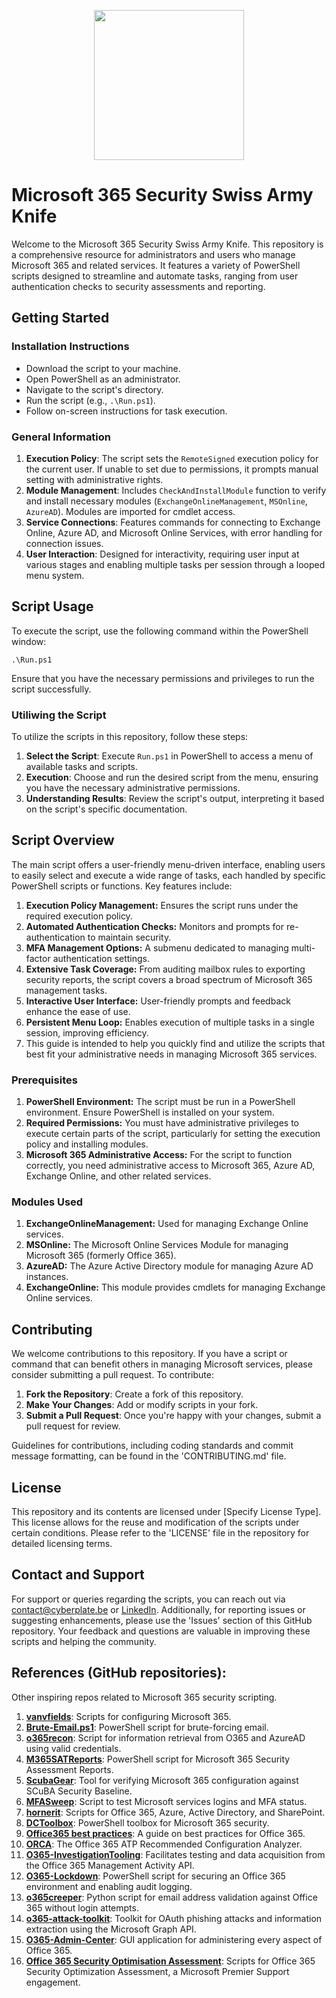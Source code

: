 <p align="center">
  <img width="240" src="https://github.com/Davidemg/Microsoft365-SecuritySwissArmyKnife/assets/46671313/8c5abe5a-8251-402d-8f48-ac3307b262a3">
</p>

# Microsoft 365 Security Swiss Army Knife 
Welcome to the Microsoft 365 Security Swiss Army Knife. This repository is a comprehensive resource for administrators and users who manage Microsoft 365 and related services. It features a variety of PowerShell scripts designed to streamline and automate tasks, ranging from user authentication checks to security assessments and reporting.

## Getting Started

### Installation Instructions

   - Download the script to your machine.
   - Open PowerShell as an administrator.
   - Navigate to the script's directory.
   - Run the script (e.g., `.\Run.ps1`).
   - Follow on-screen instructions for task execution.

### General Information
1. **Execution Policy**: The script sets the `RemoteSigned` execution policy for the current user. If unable to set due to permissions, it prompts manual setting with administrative rights.
2. **Module Management**: Includes `CheckAndInstallModule` function to verify and install necessary modules (`ExchangeOnlineManagement`, `MSOnline`, `AzureAD`). Modules are imported for cmdlet access.
3. **Service Connections**: Features commands for connecting to Exchange Online, Azure AD, and Microsoft Online Services, with error handling for connection issues.
4. **User Interaction**: Designed for interactivity, requiring user input at various stages and enabling multiple tasks per session through a looped menu system.


## Script Usage
To execute the script, use the following command within the PowerShell window:
```
.\Run.ps1
``` 
Ensure that you have the necessary permissions and privileges to run the script successfully.

### Utiliwing the Script

To utilize the scripts in this repository, follow these steps:

1. **Select the Script**: Execute `Run.ps1` in PowerShell to access a menu of available tasks and scripts.
2. **Execution**: Choose and run the desired script from the menu, ensuring you have the necessary administrative permissions.
3. **Understanding Results**: Review the script's output, interpreting it based on the script's specific documentation. 


## Script Overview
The main script offers a user-friendly menu-driven interface, enabling users to easily select and execute a wide range of tasks, each handled by specific PowerShell scripts or functions. Key features include:

1. **Execution Policy Management:** Ensures the script runs under the required execution policy.
2. **Automated Authentication Checks:** Monitors and prompts for re-authentication to maintain security.
3. **MFA Management Options:** A submenu dedicated to managing multi-factor authentication settings.
4. **Extensive Task Coverage:** From auditing mailbox rules to exporting security reports, the script covers a broad spectrum of Microsoft 365 management tasks.
5. **Interactive User Interface:** User-friendly prompts and feedback enhance the ease of use.
6. **Persistent Menu Loop:** Enables execution of multiple tasks in a single session, improving efficiency.
7. This guide is intended to help you quickly find and utilize the scripts that best fit your administrative needs in managing Microsoft 365 services.

### Prerequisites
1. **PowerShell Environment:** The script must be run in a PowerShell environment. Ensure PowerShell is installed on your system.
2. **Required Permissions:** You must have administrative privileges to execute certain parts of the script, particularly for setting the execution policy and installing modules.
3. **Microsoft 365 Administrative Access:** For the script to function correctly, you need administrative access to Microsoft 365, Azure AD, Exchange Online, and other related services.

### Modules Used 
1. **ExchangeOnlineManagement:** Used for managing Exchange Online services.
2. **MSOnline:** The Microsoft Online Services Module for managing Microsoft 365 (formerly Office 365).
3. **AzureAD:** The Azure Active Directory module for managing Azure AD instances.
4. **ExchangeOnline:** This module provides cmdlets for managing Exchange Online services.

## Contributing
We welcome contributions to this repository. If you have a script or command that can benefit others in managing Microsoft services, please consider submitting a pull request. To contribute:
1. **Fork the Repository**: Create a fork of this repository.
2. **Make Your Changes**: Add or modify scripts in your fork.
3. **Submit a Pull Request**: Once you're happy with your changes, submit a pull request for review.

Guidelines for contributions, including coding standards and commit message formatting, can be found in the 'CONTRIBUTING.md' file.

## License
This repository and its contents are licensed under [Specify License Type]. This license allows for the reuse and modification of the scripts under certain conditions. Please refer to the 'LICENSE' file in the repository for detailed licensing terms.

## Contact and Support
For support or queries regarding the scripts, you can reach out via contact@cyberplate.be or [LinkedIn](https://linkedin.com/in/davide-m-guglielmi/). Additionally, for reporting issues or suggesting enhancements, please use the 'Issues' section of this GitHub repository. Your feedback and questions are valuable in improving these scripts and helping the community.

## References (GitHub repositories):
Other inspiring repos related to Microsoft 365 security scripting.
1. **[vanvfields](https://github.com/vanvfields)**: Scripts for configuring Microsoft 365.
2. **[Brute-Email.ps1](https://github.com/rvrsh3ll/Misc-Powershell-Scripts/blob/master/Brute-Email.ps1)**: PowerShell script for brute-forcing email.
3. **[o365recon](https://github.com/nyxgeek/o365recon)**: Script for information retrieval from O365 and AzureAD using valid credentials.
4. **[M365SATReports](https://github.com/mparlakyigit/M365SATReports)**: PowerShell script for Microsoft 365 Security Assessment Reports.
5. **[ScubaGear](https://github.com/cisagov/ScubaGear)**: Tool for verifying Microsoft 365 configuration against SCuBA Security Baseline.
6. **[MFASweep](https://github.com/dafthack/MFASweep)**: Script to test Microsoft services logins and MFA status.
7. **[hornerit](https://github.com/hornerit/powershell)**: Scripts for Office 365, Azure, Active Directory, and SharePoint.
8. **[DCToolbox](https://github.com/DanielChronlund/DCToolbox)**: PowerShell toolbox for Microsoft 365 security.
9. **[Office365 best practices](https://github.com/directorcia/Office365/blob/master/best-practices.txt)**: A guide on best practices for Office 365.
10. **[ORCA](https://github.com/cammurray/orca)**: The Office 365 ATP Recommended Configuration Analyzer.
11. **[O365-InvestigationTooling](https://github.com/OfficeDev/O365-InvestigationTooling)**: Facilitates testing and data acquisition from the Office 365 Management Activity API.
12. **[O365-Lockdown](https://github.com/LMGsec/O365-Lockdown)**: PowerShell script for securing an Office 365 environment and enabling audit logging.
13. **[o365creeper](https://github.com/LMGsec/o365creeper)**: Python script for email address validation against Office 365 without login attempts.
14. **[o365-attack-toolkit](https://github.com/mdsecactivebreach/o365-attack-toolkit)**: Toolkit for OAuth phishing attacks and information extraction using the Microsoft Graph API.
15. **[O365-Admin-Center](https://github.com/bwya77/O365-Admin-Center)**: GUI application for administering every aspect of Office 365.
16. **[Office 365 Security Optimisation Assessment](https://github.com/o365soa/Scripts)**: Scripts for Office 365 Security Optimization Assessment, a Microsoft Premier Support engagement.

